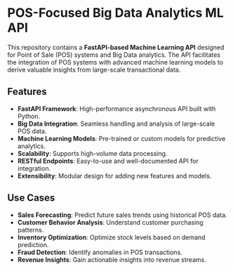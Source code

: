 # POS-Focused Big Data Analytics ML API

This repository contains a **FastAPI-based Machine Learning API** designed for Point of Sale (POS) systems and Big Data analytics. The API facilitates the integration of POS systems with advanced machine learning models to derive valuable insights from large-scale transactional data.

## Features

- **FastAPI Framework**: High-performance asynchronous API built with Python.
- **Big Data Integration**: Seamless handling and analysis of large-scale POS data.
- **Machine Learning Models**: Pre-trained or custom models for predictive analytics.
- **Scalability**: Supports high-volume data processing.
- **RESTful Endpoints**: Easy-to-use and well-documented API for integration.
- **Extensibility**: Modular design for adding new features and models.

## Use Cases

- **Sales Forecasting**: Predict future sales trends using historical POS data.
- **Customer Behavior Analysis**: Understand customer purchasing patterns.
- **Inventory Optimization**: Optimize stock levels based on demand prediction.
- **Fraud Detection**: Identify anomalies in POS transactions.
- **Revenue Insights**: Gain actionable insights into revenue streams.

